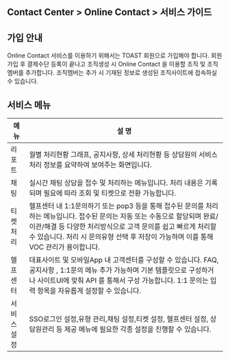 ## Contact Center > Online Contact > 서비스 가이드

## 가입 안내
Online Contact 서비스를 이용하기 위해서는 TOAST 회원으로 가입해야 합니다. 회원가입 후 결제수단 등록이 끝나고 조직생성 시 Online Contact 을 이용할 조직 및 조직멤버를 추가합니다. 조직멤버는 추가 시 기재된 정보로 생성된 조직사이트에 접속하실 수 있습니다.

## 서비스 메뉴

| 메  뉴 | 설  명 |
| --- | --- |
|   리포트   | 월별 처리현황 그래프, 공지사항, 상세 처리현황 등 상담원의 서비스 처리 정보를 요약하여 보여주는 화면입니다. |
| 채팅 | 실시간 채팅 상담을 접수 및 처리하는 메뉴입니다. 처리 내용은 기록되며 필요에 따라 조회 및 티켓으로 전환 가능합니다. |
| 티켓처리 | 헬프센터 내 1:1문의하기 또는 pop3 등을 통해 접수된 문의를 처리하는 메뉴입니다. 접수된 문의는 자동 또는 수동으로 할당되며  완료/이관/해결 등 다양한 처리방식으로 고객 문의를 쉽고 빠르게 처리할 수 있습니다. 처리 시 문의유형 선택 후 저장이 가능하며 이를 통해 VOC 관리가 용이합니다. |
| 헬프센터 | 대표사이트 및 모바일App 내 고객센터를 구성할 수 있습니다. FAQ, 공지사항 , 1:1문의 메뉴 추가 가능하며 기본 템플릿으로 구성하거나 사이트UI에 맞춰 API 를 통해서 구성 가능합니다.  1:1 문의는 입력 항목을 자유롭게 설정할 수 있습니다.  |
| 서비스설정 | SSO로그인 설정,유형 관리,채팅 설정,티켓 설정, 헬프센터 설정, 상담원관리 등 제공 메뉴에 필요한 각종 설정을 진행할 수 있습니다.  |
